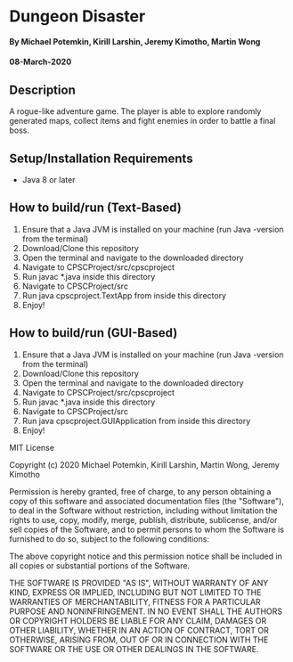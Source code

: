 # Dungeon Disaster
#### By **Michael Potemkin, Kirill Larshin, Jeremy Kimotho, Martin Wong**
#### 08-March-2020
## Description
A rogue-like adventure game. The player is able to explore randomly generated maps, collect items and fight enemies in order to battle a final boss.
## Setup/Installation Requirements
* Java 8 or later
## How to build/run (Text-Based)
1. Ensure that a Java JVM is installed on your machine (run Java -version from the terminal)
2. Download/Clone this repository
3. Open the terminal and navigate to the downloaded directory
4. Navigate to CPSCProject/src/cpscproject
5. Run javac *.java inside this directory
6. Navigate to CPSCProject/src
7. Run java cpscproject.TextApp from inside this directory
8. Enjoy!
## How to build/run (GUI-Based)
1. Ensure that a Java JVM is installed on your machine (run Java -version from the terminal)
2. Download/Clone this repository
3. Open the terminal and navigate to the downloaded directory
4. Navigate to CPSCProject/src/cpscproject
5. Run javac *.java inside this directory
6. Navigate to CPSCProject/src
7. Run java cpscproject.GUIApplication from inside this directory
8. Enjoy!

MIT License

Copyright (c) 2020 Michael Potemkin, Kirill Larshin, Martin Wong, Jeremy Kimotho

Permission is hereby granted, free of charge, to any person obtaining a copy of this software and associated documentation files (the "Software"), to deal in the Software without restriction, including without limitation the rights to use, copy, modify, merge, publish, distribute, sublicense, and/or sell copies of the Software, and to permit persons to whom the Software is furnished to do so, subject to the following conditions:

The above copyright notice and this permission notice shall be included in all copies or substantial portions of the Software.

THE SOFTWARE IS PROVIDED "AS IS", WITHOUT WARRANTY OF ANY KIND, EXPRESS OR IMPLIED, INCLUDING BUT NOT LIMITED TO THE WARRANTIES OF MERCHANTABILITY, FITNESS FOR A PARTICULAR PURPOSE AND NONINFRINGEMENT. IN NO EVENT SHALL THE AUTHORS OR COPYRIGHT HOLDERS BE LIABLE FOR ANY CLAIM, DAMAGES OR OTHER LIABILITY, WHETHER IN AN ACTION OF CONTRACT, TORT OR OTHERWISE, ARISING FROM, OUT OF OR IN CONNECTION WITH THE SOFTWARE OR THE USE OR OTHER DEALINGS IN THE SOFTWARE.
